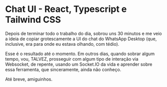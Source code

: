 # Chat UI - React, Typescript e Tailwind CSS

Depois de terminar todo o trabalho do dia, sobrou uns 30 minutos e me veio a ideia de copiar grotescamente a UI do chat do WhatsApp Desktop (que, inclusive, era para onde eu estava olhando, com tédio).

Esse é o resultado até o momento. Em outros dias, quando sobrar algum tempo, vou, TALVEZ, prosseguir com algum tipo de interação via Websocket, de repente, usando um Socket.IO da vida e aprender sobre essa ferramenta, que sinceramente, ainda não conheço.

Até breve, amiguinhos.

